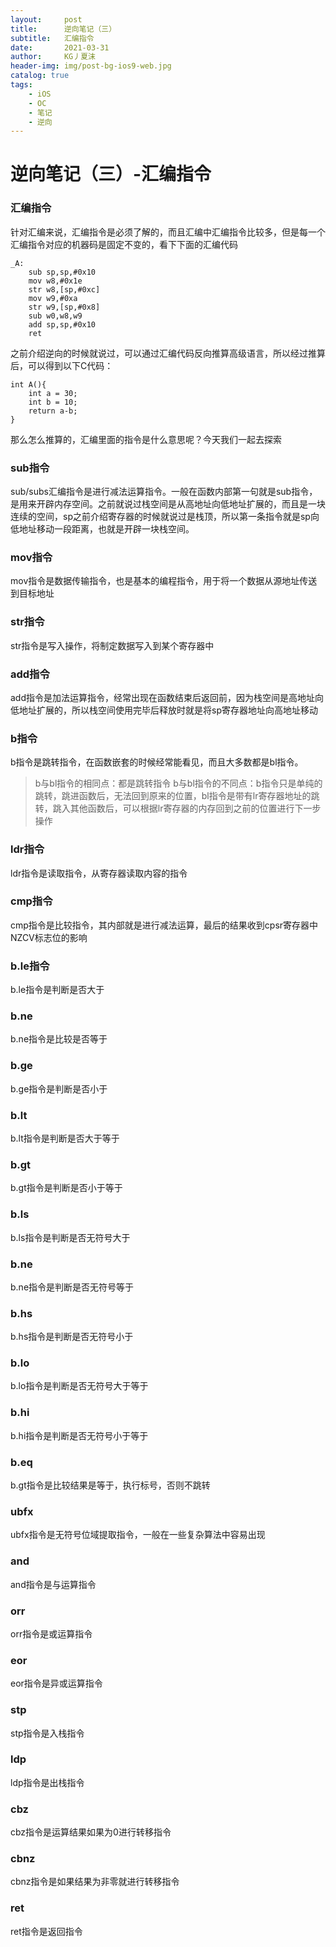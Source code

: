 ```yaml
---
layout:     post
title:      逆向笔记（三）
subtitle:   汇编指令
date:       2021-03-31
author:     KG丿夏沫
header-img: img/post-bg-ios9-web.jpg
catalog: true
tags:
    - iOS
    - OC
    - 笔记
    - 逆向
---
```


# 逆向笔记（三）-汇编指令

### 汇编指令

针对汇编来说，汇编指令是必须了解的，而且汇编中汇编指令比较多，但是每一个汇编指令对应的机器码是固定不变的，看下下面的汇编代码

```
_A:
    sub sp,sp,#0x10
    mov w8,#0x1e
    str w8,[sp,#0xc]
    mov w9,#0xa
    str w9,[sp,#0x8]
    sub w0,w8,w9
    add sp,sp,#0x10
    ret
```

之前介绍逆向的时候就说过，可以通过汇编代码反向推算高级语言，所以经过推算后，可以得到以下C代码：

```
int A(){
	int a = 30;
	int b = 10;
	return a-b;
}
```

那么怎么推算的，汇编里面的指令是什么意思呢？今天我们一起去探索

### sub指令

sub/subs汇编指令是进行减法运算指令。一般在函数内部第一句就是sub指令，是用来开辟内存空间。之前就说过栈空间是从高地址向低地址扩展的，而且是一块连续的空间，sp之前介绍寄存器的时候就说过是栈顶，所以第一条指令就是sp向低地址移动一段距离，也就是开辟一块栈空间。

### mov指令

mov指令是数据传输指令，也是基本的编程指令，用于将一个数据从源地址传送到目标地址

### str指令

str指令是写入操作，将制定数据写入到某个寄存器中

### add指令

add指令是加法运算指令，经常出现在函数结束后返回前，因为栈空间是高地址向低地址扩展的，所以栈空间使用完毕后释放时就是将sp寄存器地址向高地址移动

### b指令

b指令是跳转指令，在函数嵌套的时候经常能看见，而且大多数都是bl指令。

>b与bl指令的相同点：都是跳转指令
>b与bl指令的不同点：b指令只是单纯的跳转，跳进函数后，无法回到原来的位置，bl指令是带有lr寄存器地址的跳转，跳入其他函数后，可以根据lr寄存器的内存回到之前的位置进行下一步操作

### ldr指令

ldr指令是读取指令，从寄存器读取内容的指令

### cmp指令

cmp指令是比较指令，其内部就是进行减法运算，最后的结果收到cpsr寄存器中NZCV标志位的影响

### b.le指令

b.le指令是判断是否大于

### b.ne

b.ne指令是比较是否等于

### b.ge

b.ge指令是判断是否小于

### b.lt

b.lt指令是判断是否大于等于

### b.gt

b.gt指令是判断是否小于等于

### b.ls

b.ls指令是判断是否无符号大于

### b.ne

b.ne指令是判断是否无符号等于

### b.hs

b.hs指令是判断是否无符号小于

### b.lo

b.lo指令是判断是否无符号大于等于

### b.hi 

b.hi指令是判断是否无符号小于等于

### b.eq

b.gt指令是比较结果是等于，执行标号，否则不跳转

### ubfx

ubfx指令是无符号位域提取指令，一般在一些复杂算法中容易出现

### and

and指令是与运算指令

### orr

orr指令是或运算指令

### eor

eor指令是异或运算指令

### stp

stp指令是入栈指令

### ldp

ldp指令是出栈指令

### cbz

cbz指令是运算结果如果为0进行转移指令

### cbnz

cbnz指令是如果结果为非零就进行转移指令

### ret

ret指令是返回指令
